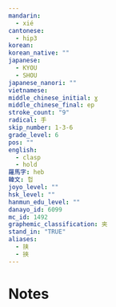 ```yaml
---
mandarin:
  - xié
cantonese:
  - hip3
korean:
korean_native: ""
japanese:
  - KYOU
  - SHOU
japanese_nanori: ""
vietnamese:
middle_chinese_initial: ɣ
middle_chinese_final: ep
stroke_count: "9"
radical: 手
skip_number: 1-3-6
grade_level: 6
pos: ""
english:
  - clasp
  - hold
羅馬字: heb
韓文: 헙
joyo_level: ""
hsk_level: ""
hanmun_edu_level: ""
danayo_id: 6099
mc_id: 1492
graphemic_classification: 夹
stand_in: "TRUE"
aliases:
  - 挟
  - 挾
---
```


# Notes
